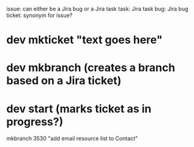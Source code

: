 issue: can either be a Jira bug or a Jira task
task: Jira task 
bug: Jira bug
ticket: synonym for issue?

# dev mkticket "text goes here"
# dev mkbranch <ticket number> (creates a branch based on a Jira ticket)
# dev start <ticket> (marks ticket as in progress?)

mkbranch 3530 "add email resource list to Contact"
